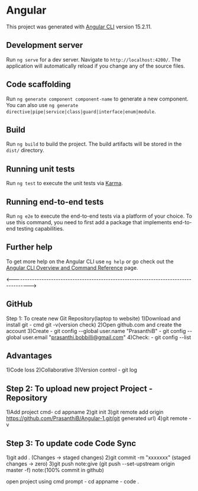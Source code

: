# Angular

This project was generated with [Angular CLI](https://github.com/angular/angular-cli) version 15.2.11.

## Development server

Run `ng serve` for a dev server. Navigate to `http://localhost:4200/`. The application will automatically reload if you change any of the source files.

## Code scaffolding

Run `ng generate component component-name` to generate a new component. You can also use `ng generate directive|pipe|service|class|guard|interface|enum|module`.

## Build

Run `ng build` to build the project. The build artifacts will be stored in the `dist/` directory.

## Running unit tests

Run `ng test` to execute the unit tests via [Karma](https://karma-runner.github.io).

## Running end-to-end tests

Run `ng e2e` to execute the end-to-end tests via a platform of your choice. To use this command, you need to first add a package that implements end-to-end testing capabilities.

## Further help

To get more help on the Angular CLI use `ng help` or go check out the [Angular CLI Overview and Command Reference](https://angular.io/cli) page.



<------------------------------------------------------------------------------------->

GitHub
------

Step 1: To create new Git Repository(laptop to website)
1)Download and install git  - cmd git -v(version check)
2)Open github.com and create the account
3)Create  - git config --global user.name "PrasanthiB"
          - git config --global user.email "prasanthi.bobbilli@gmail.com"
4)Check:  - git config --list

Advantages
----------
1)Code loss
2)Collaborative
3)Version control - git log


Step 2: To upload new project
Project - Repository
--------------------
1)Add project cmd- cd appname
2)git init
3)git remote add origin https://github.com/PrasanthiB/Angular-1.git(git generated url)
4)git remote -v 


Step 3: To update code
Code Sync
---------
1)git add . (Changes -> staged changes)
2)git commit -m "xxxxxxx" (staged changes -> zero)
3)git push  note:give (git push --set-upstream origin master -f)
  note:(100% commit in github)


open project using cmd prompt - cd appname
                              - code .



                              
